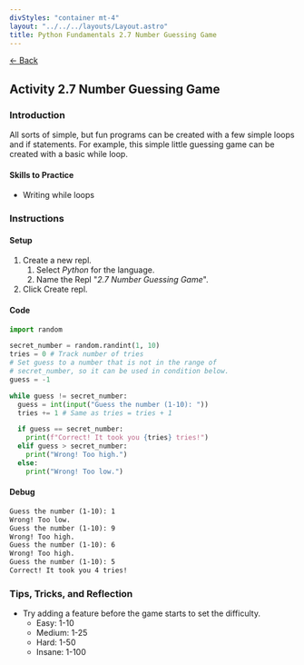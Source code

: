 ```yaml
---
divStyles: "container mt-4"
layout: "../../../layouts/Layout.astro"
title: Python Fundamentals 2.7 Number Guessing Game
---
```


[← Back](/python-fundamentals/)

## Activity 2.7 Number Guessing Game

### Introduction

All sorts of simple, but fun programs can be created with a few simple loops and if statements. For example, this simple little guessing game can be created with a basic while loop.

#### Skills to Practice

- Writing while loops

### Instructions

#### Setup

1. Create a new repl.
   1. Select _Python_ for the language.
   2. Name the Repl "_2.7 Number Guessing Game_".
2. Click Create repl.

#### Code

```python
import random

secret_number = random.randint(1, 10)
tries = 0 # Track number of tries
# Set guess to a number that is not in the range of
# secret_number, so it can be used in condition below.
guess = -1

while guess != secret_number:
  guess = int(input("Guess the number (1-10): "))
  tries += 1 # Same as tries = tries + 1

  if guess == secret_number:
    print(f"Correct! It took you {tries} tries!")
  elif guess > secret_number:
    print("Wrong! Too high.")
  else:
    print("Wrong! Too low.")
```

#### Debug

```txt
Guess the number (1-10): 1
Wrong! Too low.
Guess the number (1-10): 9
Wrong! Too high.
Guess the number (1-10): 6
Wrong! Too high.
Guess the number (1-10): 5
Correct! It took you 4 tries!
```

### Tips, Tricks, and Reflection

- Try adding a feature before the game starts to set the difficulty.
  - Easy: 1-10
  - Medium: 1-25
  - Hard: 1-50
  - Insane: 1-100
